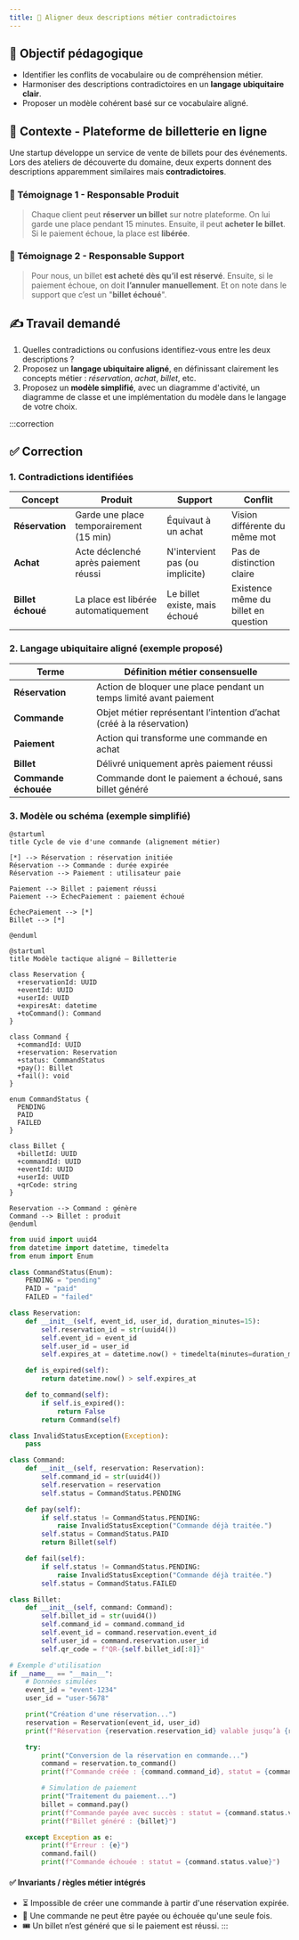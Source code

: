 ```yaml
---
title: 🧪 Aligner deux descriptions métier contradictoires
---
```


## 🎯 Objectif pédagogique

- Identifier les conflits de vocabulaire ou de compréhension métier.
- Harmoniser des descriptions contradictoires en un **langage ubiquitaire clair**.
- Proposer un modèle cohérent basé sur ce vocabulaire aligné.

## 📝 Contexte - Plateforme de billetterie en ligne

Une startup développe un service de vente de billets pour des événements. Lors des ateliers de découverte du domaine, deux experts donnent des descriptions apparemment similaires mais **contradictoires**.

### 💬 Témoignage 1 - Responsable Produit

> Chaque client peut **réserver un billet** sur notre plateforme. On lui garde une place pendant 15 minutes. Ensuite, il peut **acheter le billet**. Si le paiement échoue, la place est **libérée**.

### 💬 Témoignage 2 - Responsable Support

> Pour nous, un billet **est acheté dès qu’il est réservé**. Ensuite, si le paiement échoue, on doit **l’annuler manuellement**. Et on note dans le support que c’est un "**billet échoué**".

## ✍️ Travail demandé

1. Quelles contradictions ou confusions identifiez-vous entre les deux descriptions ?
2. Proposez un **langage ubiquitaire aligné**, en définissant clairement les concepts métier : _réservation_, _achat_, _billet_, etc.
3. Proposez un **modèle simplifié**, avec un diagramme d'activité, un diagramme de classe et une implémentation du modèle dans le langage de votre choix.

:::correction
## ✅ Correction

### 1. Contradictions identifiées

| Concept           | Produit                                 | Support                         | Conflit                              |
| ----------------- | --------------------------------------- | ------------------------------- | ------------------------------------ |
| **Réservation**   | Garde une place temporairement (15 min) | Équivaut à un achat             | Vision différente du même mot        |
| **Achat**         | Acte déclenché après paiement réussi    | N'intervient pas (ou implicite) | Pas de distinction claire            |
| **Billet échoué** | La place est libérée automatiquement    | Le billet existe, mais échoué   | Existence même du billet en question |


### 2. Langage ubiquitaire aligné (exemple proposé)

| Terme                | Définition métier consensuelle                                        |
| -------------------- | --------------------------------------------------------------------- |
| **Réservation**      | Action de bloquer une place pendant un temps limité avant paiement    |
| **Commande**         | Objet métier représentant l’intention d’achat (créé à la réservation) |
| **Paiement**         | Action qui transforme une commande en achat                           |
| **Billet**           | Délivré uniquement après paiement réussi                              |
| **Commande échouée** | Commande dont le paiement a échoué, sans billet généré                |


### 3. Modèle ou schéma (exemple simplifié)

```plantuml
@startuml
title Cycle de vie d'une commande (alignement métier)

[*] --> Réservation : réservation initiée
Réservation --> Commande : durée expirée
Réservation --> Paiement : utilisateur paie

Paiement --> Billet : paiement réussi
Paiement --> ÉchecPaiement : paiement échoué

ÉchecPaiement --> [*]
Billet --> [*]

@enduml
```

```plantuml
@startuml
title Modèle tactique aligné – Billetterie

class Reservation {
  +reservationId: UUID
  +eventId: UUID
  +userId: UUID
  +expiresAt: datetime
  +toCommand(): Command
}

class Command {
  +commandId: UUID
  +reservation: Reservation
  +status: CommandStatus
  +pay(): Billet
  +fail(): void
}

enum CommandStatus {
  PENDING
  PAID
  FAILED
}

class Billet {
  +billetId: UUID
  +commandId: UUID
  +eventId: UUID
  +userId: UUID
  +qrCode: string
}

Reservation --> Command : génère
Command --> Billet : produit
@enduml
```

```python
from uuid import uuid4
from datetime import datetime, timedelta
from enum import Enum

class CommandStatus(Enum):
    PENDING = "pending"
    PAID = "paid"
    FAILED = "failed"

class Reservation:
    def __init__(self, event_id, user_id, duration_minutes=15):
        self.reservation_id = str(uuid4())
        self.event_id = event_id
        self.user_id = user_id
        self.expires_at = datetime.now() + timedelta(minutes=duration_minutes)

    def is_expired(self):
        return datetime.now() > self.expires_at

    def to_command(self):
        if self.is_expired():
            return False
        return Command(self)

class InvalidStatusException(Exception):
    pass

class Command:
    def __init__(self, reservation: Reservation):
        self.command_id = str(uuid4())
        self.reservation = reservation
        self.status = CommandStatus.PENDING

    def pay(self):
        if self.status != CommandStatus.PENDING:
            raise InvalidStatusException("Commande déjà traitée.")
        self.status = CommandStatus.PAID
        return Billet(self)

    def fail(self):
        if self.status != CommandStatus.PENDING:
            raise InvalidStatusException("Commande déjà traitée.")
        self.status = CommandStatus.FAILED

class Billet:
    def __init__(self, command: Command):
        self.billet_id = str(uuid4())
        self.command_id = command.command_id
        self.event_id = command.reservation.event_id
        self.user_id = command.reservation.user_id
        self.qr_code = f"QR-{self.billet_id[:8]}"

# Exemple d'utilisation
if __name__ == "__main__":
    # Données simulées
    event_id = "event-1234"
    user_id = "user-5678"

    print("Création d'une réservation...")
    reservation = Reservation(event_id, user_id)
    print(f"Réservation {reservation.reservation_id} valable jusqu’à {reservation.expires_at}")

    try:
        print("Conversion de la réservation en commande...")
        command = reservation.to_command()
        print(f"Commande créée : {command.command_id}, statut = {command.status.value}")

        # Simulation de paiement
        print("Traitement du paiement...")
        billet = command.pay()
        print(f"Commande payée avec succès : statut = {command.status.value}")
        print(f"Billet généré : {billet}")

    except Exception as e:
        print(f"Erreur : {e}")
        command.fail()
        print(f"Commande échouée : statut = {command.status.value}")
```

#### ✅ Invariants / règles métier intégrés

- ⏳ Impossible de créer une commande à partir d'une réservation expirée.
- 🧾 Une commande ne peut être payée ou échouée qu'une seule fois.
- 🎟️ Un billet n’est généré que si le paiement est réussi.
:::

